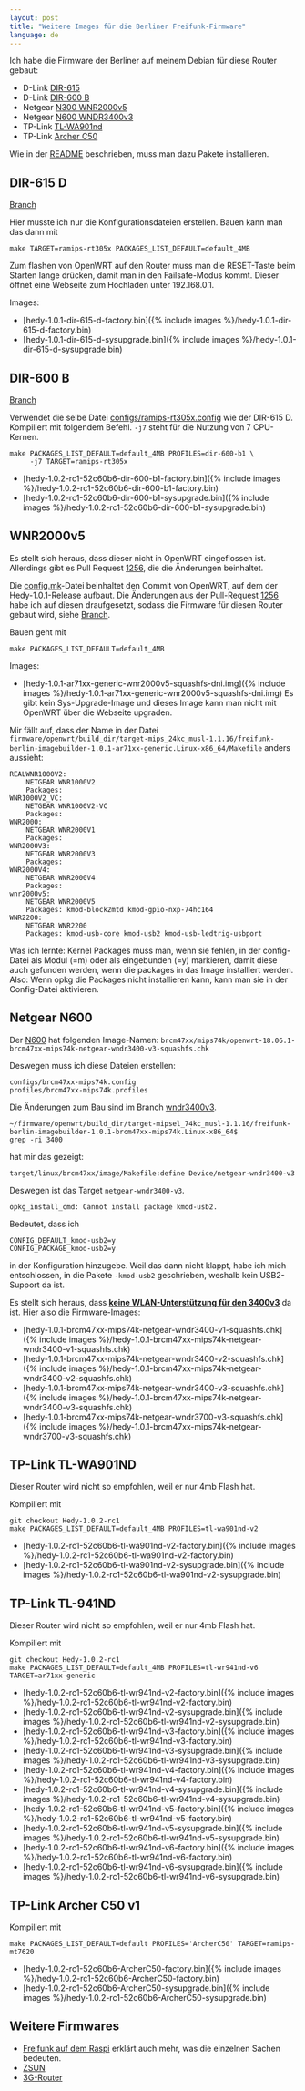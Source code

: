 ```yaml
---
layout: post
title: "Weitere Images für die Berliner Freifunk-Firmware"
language: de
---
```


Ich habe die Firmware der Berliner auf meinem Debian für diese Router gebaut:
- D-Link [DIR-615](https://openwrt.org/toh/d-link/dir-615)
- D-Link [DIR-600 B](https://openwrt.org/toh/d-link/dir-600)
- Netgear [N300 WNR2000v5](https://openwrt.org/toh/netgear/wnr2000)
- Netgear [N600 WNDR3400v3][N600]
- TP-Link [TL-WA901nd][tl-wa901nd]
- TP-Link [Archer C50](https://openwrt.org/toh/tp-link/archer-c50)

Wie in der [README] beschrieben, muss man dazu Pakete installieren.

## DIR-615 D

[Branch][DIR-615]

Hier musste ich nur die Konfigurationsdateien erstellen.
Bauen kann man das dann mit

    make TARGET=ramips-rt305x PACKAGES_LIST_DEFAULT=default_4MB

Zum flashen von OpenWRT auf den Router muss man die RESET-Taste beim Starten
lange drücken, damit man in den Failsafe-Modus kommt.
Dieser öffnet eine Webseite zum Hochladen unter 192.168.0.1.

Images:

- [hedy-1.0.1-dir-615-d-factory.bin]({% include images %}/hedy-1.0.1-dir-615-d-factory.bin)
- [hedy-1.0.1-dir-615-d-sysupgrade.bin]({% include images %}/hedy-1.0.1-dir-615-d-sysupgrade.bin)

## DIR-600 B

[Branch][DIR-615]

Verwendet die selbe Datei [configs/ramips-rt305x.config](https://github.com/niccokunzmann/firmware/blob/0015f119dc6aca4663dd8f038e72eee82aa96490/configs/ramips-rt305x.config)
wie der DIR-615 D.
Kompiliert mit folgendem Befehl. `-j7` steht für die Nutzung von
7 CPU-Kernen.

```
make PACKAGES_LIST_DEFAULT=default_4MB PROFILES=dir-600-b1 \
     -j7 TARGET=ramips-rt305x
```

- [hedy-1.0.2-rc1-52c60b6-dir-600-b1-factory.bin]({% include images %}/hedy-1.0.2-rc1-52c60b6-dir-600-b1-factory.bin)
- [hedy-1.0.2-rc1-52c60b6-dir-600-b1-sysupgrade.bin]({% include images %}/hedy-1.0.2-rc1-52c60b6-dir-600-b1-sysupgrade.bin)

## WNR2000v5

Es stellt sich heraus, dass dieser nicht in OpenWRT eingeflossen ist.
Allerdings gibt es Pull Request [1256], die die Änderungen beinhaltet.

Die [config.mk]-Datei beinhaltet den Commit von OpenWRT, auf dem
der Hedy-1.0.1-Release aufbaut.
Die Änderungen aus der Pull-Request [1256] habe ich auf diesen draufgesetzt,
sodass die Firmware für diesen Router gebaut wird, siehe [Branch][wnr-lede].

Bauen geht mit 

    make PACKAGES_LIST_DEFAULT=default_4MB

Images:

- [hedy-1.0.1-ar71xx-generic-wnr2000v5-squashfs-dni.img]({% include images %}/hedy-1.0.1-ar71xx-generic-wnr2000v5-squashfs-dni.img)
  Es gibt kein Sys-Upgrade-Image und dieses Image kann man nicht mit OpenWRT
  über die Webseite upgraden.

Mir fällt auf, dass der Name in der Datei `firmware/openwrt/build_dir/target-mips_24kc_musl-1.1.16/freifunk-berlin-imagebuilder-1.0.1-ar71xx-generic.Linux-x86_64/Makefile` anders aussieht:

```
REALWNR1000V2:
    NETGEAR WNR1000V2
    Packages: 
WNR1000V2_VC:
    NETGEAR WNR1000V2-VC
    Packages: 
WNR2000:
    NETGEAR WNR2000V1
    Packages: 
WNR2000V3:
    NETGEAR WNR2000V3
    Packages: 
WNR2000V4:
    NETGEAR WNR2000V4
    Packages: 
wnr2000v5:
    NETGEAR WNR2000V5
    Packages: kmod-block2mtd kmod-gpio-nxp-74hc164
WNR2200:
    NETGEAR WNR2200
    Packages: kmod-usb-core kmod-usb2 kmod-usb-ledtrig-usbport
```

Was ich lernte: Kernel Packages muss man, wenn sie fehlen, in der 
config-Datei als Modul (=m) oder als eingebunden (=y) markieren, damit diese
auch gefunden werden, wenn die packages in das Image installiert werden.
Also: Wenn opkg die Packages nicht installieren kann, kann man sie
in der Config-Datei aktivieren. 

## Netgear N600

Der [N600] hat folgenden Image-Namen:
`brcm47xx/mips74k/openwrt-18.06.1-brcm47xx-mips74k-netgear-wndr3400-v3-squashfs.chk`

Deswegen muss ich diese Dateien erstellen:
```
configs/brcm47xx-mips74k.config
profiles/brcm47xx-mips74k.profiles
```

Die Änderungen zum Bau sind im Branch [wndr3400v3].

```
~/firmware/openwrt/build_dir/target-mipsel_74kc_musl-1.1.16/freifunk-berlin-imagebuilder-1.0.1-brcm47xx-mips74k.Linux-x86_64$
grep -ri 3400
```
hat mir das gezeigt:
```
target/linux/brcm47xx/image/Makefile:define Device/netgear-wndr3400-v3
```

Deswegen ist das Target `netgear-wndr3400-v3`.

```
opkg_install_cmd: Cannot install package kmod-usb2.
```

Bedeutet, dass ich 
```
CONFIG_DEFAULT_kmod-usb2=y
CONFIG_PACKAGE_kmod-usb2=y
```
in der Konfiguration hinzugebe.
Weil das dann nicht klappt, habe ich mich entschlossen, in die Pakete `-kmod-usb2` geschrieben,
weshalb kein USB2-Support da ist.

Es stellt sich heraus, dass **[keine WLAN-Unterstützung für den 3400v3](https://openwrt.org/toh/netgear/wndr3400)** da ist.
Hier also die Firmware-Images:

- [hedy-1.0.1-brcm47xx-mips74k-netgear-wndr3400-v1-squashfs.chk]({% include images %}/hedy-1.0.1-brcm47xx-mips74k-netgear-wndr3400-v1-squashfs.chk)
- [hedy-1.0.1-brcm47xx-mips74k-netgear-wndr3400-v2-squashfs.chk]({% include images %}/hedy-1.0.1-brcm47xx-mips74k-netgear-wndr3400-v2-squashfs.chk)
- [hedy-1.0.1-brcm47xx-mips74k-netgear-wndr3400-v3-squashfs.chk]({% include images %}/hedy-1.0.1-brcm47xx-mips74k-netgear-wndr3400-v3-squashfs.chk)
- [hedy-1.0.1-brcm47xx-mips74k-netgear-wndr3700-v3-squashfs.chk]({% include images %}/hedy-1.0.1-brcm47xx-mips74k-netgear-wndr3700-v3-squashfs.chk)

## TP-Link TL-WA901ND

Dieser Router wird nicht so empfohlen, weil er nur 4mb Flash hat.

Kompiliert mit

```
git checkout Hedy-1.0.2-rc1
make PACKAGES_LIST_DEFAULT=default_4MB PROFILES=tl-wa901nd-v2
```

- [hedy-1.0.2-rc1-52c60b6-tl-wa901nd-v2-factory.bin]({% include images %}/hedy-1.0.2-rc1-52c60b6-tl-wa901nd-v2-factory.bin)
- [hedy-1.0.2-rc1-52c60b6-tl-wa901nd-v2-sysupgrade.bin]({% include images %}/hedy-1.0.2-rc1-52c60b6-tl-wa901nd-v2-sysupgrade.bin)

## TP-Link TL-941ND

Dieser Router wird nicht so empfohlen, weil er nur 4mb Flash hat.

Kompiliert mit

```
git checkout Hedy-1.0.2-rc1
make PACKAGES_LIST_DEFAULT=default_4MB PROFILES=tl-wr941nd-v6 TARGET=ar71xx-generic
```

- [hedy-1.0.2-rc1-52c60b6-tl-wr941nd-v2-factory.bin]({% include images %}/hedy-1.0.2-rc1-52c60b6-tl-wr941nd-v2-factory.bin)
- [hedy-1.0.2-rc1-52c60b6-tl-wr941nd-v2-sysupgrade.bin]({% include images %}/hedy-1.0.2-rc1-52c60b6-tl-wr941nd-v2-sysupgrade.bin)
- [hedy-1.0.2-rc1-52c60b6-tl-wr941nd-v3-factory.bin]({% include images %}/hedy-1.0.2-rc1-52c60b6-tl-wr941nd-v3-factory.bin)
- [hedy-1.0.2-rc1-52c60b6-tl-wr941nd-v3-sysupgrade.bin]({% include images %}/hedy-1.0.2-rc1-52c60b6-tl-wr941nd-v3-sysupgrade.bin)
- [hedy-1.0.2-rc1-52c60b6-tl-wr941nd-v4-factory.bin]({% include images %}/hedy-1.0.2-rc1-52c60b6-tl-wr941nd-v4-factory.bin)
- [hedy-1.0.2-rc1-52c60b6-tl-wr941nd-v4-sysupgrade.bin]({% include images %}/hedy-1.0.2-rc1-52c60b6-tl-wr941nd-v4-sysupgrade.bin)
- [hedy-1.0.2-rc1-52c60b6-tl-wr941nd-v5-factory.bin]({% include images %}/hedy-1.0.2-rc1-52c60b6-tl-wr941nd-v5-factory.bin)
- [hedy-1.0.2-rc1-52c60b6-tl-wr941nd-v5-sysupgrade.bin]({% include images %}/hedy-1.0.2-rc1-52c60b6-tl-wr941nd-v5-sysupgrade.bin)
- [hedy-1.0.2-rc1-52c60b6-tl-wr941nd-v6-factory.bin]({% include images %}/hedy-1.0.2-rc1-52c60b6-tl-wr941nd-v6-factory.bin)
- [hedy-1.0.2-rc1-52c60b6-tl-wr941nd-v6-sysupgrade.bin]({% include images %}/hedy-1.0.2-rc1-52c60b6-tl-wr941nd-v6-sysupgrade.bin)

## TP-Link Archer C50 v1

Kompiliert mit

```
make PACKAGES_LIST_DEFAULT=default PROFILES='ArcherC50' TARGET=ramips-mt7620
```

- [hedy-1.0.2-rc1-52c60b6-ArcherC50-factory.bin]({% include images %}/hedy-1.0.2-rc1-52c60b6-ArcherC50-factory.bin)
- [hedy-1.0.2-rc1-52c60b6-ArcherC50-sysupgrade.bin]({% include images %}/hedy-1.0.2-rc1-52c60b6-ArcherC50-sysupgrade.bin)

## Weitere Firmwares

- [Freifunk auf dem Raspi](https://niccokunzmann.github.io/blog/2016-11-23/Freifunk-mit-Raspberry-Pi)
    erklärt auch mehr, was die einzelnen Sachen bedeuten.
- [ZSUN](https://niccokunzmann.github.io/blog/2016-11-29/Freifunk-mit-zsun-wifi-sdcard-reader)
- [3G-Router](http://niccokunzmann.github.io/blog/2017-03-04/Freifunk-auf-3G-Router)
  

[README]: https://github.com/freifunk-berlin/firmware/#readme
[DIR-615]: https://github.com/niccokunzmann/firmware/tree/dir-615
[1256]:https://github.com/lede-project/source/pull/1256
[config.mk]: https://github.com/niccokunzmann/firmware/blob/wnr2000v5/config.mk
[wnr-lede]: https://github.com/niccokunzmann/source/tree/wnr2000v5-ff-berlin
[N600]: https://openwrt.org/toh/netgear/wndr3400
[wndr3400v3]: https://github.com/niccokunzmann/firmware/tree/wndr3400v3
[tl-wa901nd]: https://oldwiki.archive.openwrt.org/toh/tp-link/tl-wa901nd#version_2x


